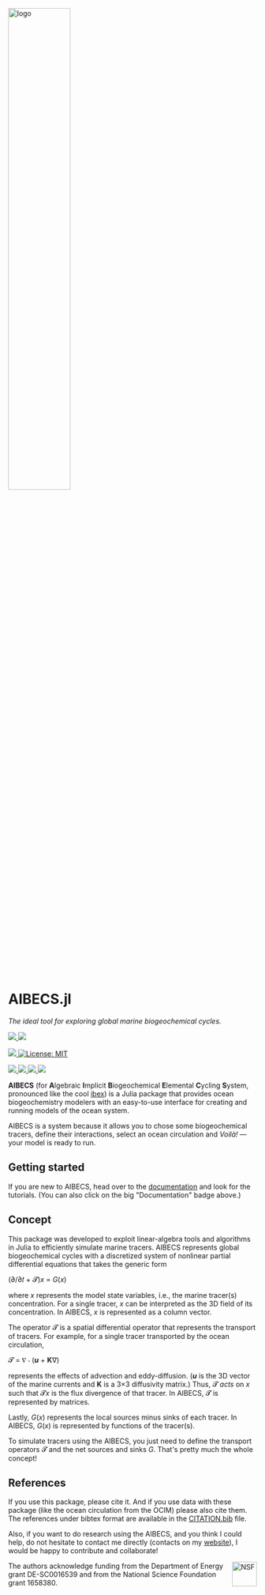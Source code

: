 <a href="https://github.com/briochemc/AIBECS.jl">
  <img src="https://user-images.githubusercontent.com/4486578/60554111-8fc27400-9d79-11e9-9ca7-6d78ee89ea70.png" alt="logo" title="The AIBECS logo: It represents three global marine biogeochemical cycles, where each element affects the others" align="center" width="50%"/>
</a>

# AIBECS.jl

*The ideal tool for exploring global marine biogeochemical cycles.*

<p>
  <a href="https://briochemc.github.io/AIBECS.jl/stable/">
    <img src="https://img.shields.io/github/workflow/status/briochemc/AIBECS.jl/Documentation?style=for-the-badge&label=Documentation&logo=Read%20the%20Docs&logoColor=white">
  </a>
  <a href="https://www.bpasquier.com/talk/osm_sandiego_2020/OSM_SanDiego_2020.pdf">
    <img src=https://img.shields.io/static/v1?label=Poster&message=OSM2020&color=9cf&style=flat-square>
  </a>
</p>

<p>
  <a href="https://doi.org/10.5281/zenodo.2864051">
    <img src="http://img.shields.io/badge/DOI-10.5281%20%2F%20zenodo.2864051-blue.svg?&style=flat-square">
  </a>
  <a href="https://github.com/briochemc/AIBECS.jl/blob/master/LICENSE">
    <img alt="License: MIT" src="https://img.shields.io/badge/License-MIT-blue.svg?&style=flat-square">
  </a>
</p>

<p>
  <a href="https://github.com/briochemc/AIBECS.jl/actions">
    <img src="https://img.shields.io/github/workflow/status/briochemc/AIBECS.jl/Mac%20OS%20X?label=OSX&logo=Apple&logoColor=white&style=flat-square">
  </a>
  <a href="https://github.com/briochemc/AIBECS.jl/actions">
    <img src="https://img.shields.io/github/workflow/status/briochemc/AIBECS.jl/Linux?label=Linux&logo=Linux&logoColor=white&style=flat-square">
  </a>
  <a href="https://github.com/briochemc/AIBECS.jl/actions">
    <img src="https://img.shields.io/github/workflow/status/briochemc/AIBECS.jl/Windows?label=Windows&logo=Windows&logoColor=white&style=flat-square">
  </a>
  <a href="https://codecov.io/gh/briochemc/AIBECS.jl">
    <img src="https://img.shields.io/codecov/c/github/briochemc/AIBECS.jl/master?label=Codecov&logo=codecov&logoColor=white&style=flat-square">
  </a>
</p>




**AIBECS** (for **A**lgebraic **I**mplicit **B**iogeochemical **E**lemental **C**ycling **S**ystem, pronounced like the cool [ibex](https://en.wikipedia.org/wiki/Ibex)) is a Julia package that provides ocean biogeochemistry modelers with an easy-to-use interface for creating and running models of the ocean system.

AIBECS is a system because it allows you to chose some biogeochemical tracers, define their interactions, select an ocean circulation and *Voilà!* — your model is ready to run.

## Getting started

If you are new to AIBECS, head over to the [documentation](https://briochemc.github.io/AIBECS.jl/stable/) and look for the tutorials.
(You can also click on the big "Documentation" badge above.)

## Concept

This package was developed to exploit linear-algebra tools and algorithms in Julia to efficiently simulate marine tracers.
AIBECS represents global biogeochemical cycles with a discretized system of nonlinear partial differential equations that takes the generic form

(∂/∂𝑡 + 𝓣)*x* = *G*(*x*)

where *x* represents the model state variables, i.e., the marine tracer(s) concentration.
For a single tracer, *x* can be interpreted as the 3D field of its concentration.
In AIBECS, *x* is represented as a column vector.

The operator 𝓣 is a spatial differential operator that represents the transport of tracers.
For example, for a single tracer transported by the ocean circulation,

𝓣 = ∇ ⋅ (***u*** + **K**∇)

represents the effects of advection and eddy-diffusion.
(***u*** is the 3D vector of the marine currents and **K** is a 3×3 diffusivity matrix.)
Thus, 𝓣 *acts* on *x* such that 𝓣*x* is the flux divergence of that tracer.
In AIBECS, 𝓣 is represented by matrices.

Lastly, *G*(*x*) represents the local sources minus sinks of each tracer.
In AIBECS, *G*(*x*) is represented by functions of the tracer(s).

To simulate tracers using the AIBECS, you just need to define the transport operators 𝓣 and the net sources and sinks *G*.
That's pretty much the whole concept!

## References

If you use this package, please cite it.
And if you use data with these package (like the ocean circulation from the OCIM) please also cite them.
The references under bibtex format are available in the [CITATION.bib](./CITATION.bib) file.

Also, if you want to do research using the AIBECS, and you think I could help, do not hesitate to contact me directly (contacts on my [website](www.bpasquier.com)), I would be happy to contribute and collaborate!

<img src="https://www.nsf.gov/images/logos/NSF_4-Color_bitmap_Logo.png" alt="NSF" title="NSF_logo" align="right" height="50"/>

The authors acknowledge funding from the Department of Energy grant DE-SC0016539 and from the National Science Foundation grant 1658380.
